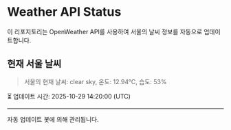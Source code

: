 
# Weather API Status

이 리포지토리는 OpenWeather API를 사용하여 서울의 날씨 정보를 자동으로 업데이트합니다.

## 현재 서울 날씨
> 서울의 현재 날씨: clear sky, 온도: 12.94°C, 습도: 53%

⏳ 업데이트 시간: 2025-10-29 14:20:00 (UTC)

---
자동 업데이트 봇에 의해 관리됩니다.
